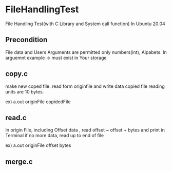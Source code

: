 # FileHandlingTest
File Handling Test(with C Library and System call function) In Ubuntu 20.04
## Precondition
File data and Users Arguments are permitted only numbers(int), Alpabets.
In arguemnt example <originFile> -> must exist in Your storage
  
## copy.c
make new coped file. read form originfile and write data copied file 
reading units are 10 bytes.

ex) a.out originFile copidedFile
  
## read.c
In origin File, including Offset data , read offset ~ offset + bytes and print in Terminal
if no more data, read up to end of file

ex) a.out originFile offset bytes
  
## merge.c

